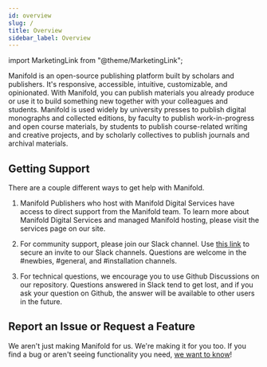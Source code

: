 ```yaml
---
id: overview
slug: /
title: Overview
sidebar_label: Overview
---
```


import MarketingLink from "@theme/MarketingLink";

Manifold is an open-source publishing platform built by scholars and publishers. It's responsive, accessible, intuitive, customizable, and opinionated. With Manifold, you can publish materials you already produce or use it to build something new together with your colleagues and students. Manifold is used widely by university presses to publish digital monographs and collected editions, by faculty to publish work-in-progress and open course materials, by students to publish course-related writing and creative projects, and by scholarly collectives to publish journals and archival materials.

## Getting Support

There are a couple different ways to get help with Manifold.

1. Manifold Publishers who host with Manifold Digital Services have access to direct support from the Manifold team. To learn more about Manifold Digital Services and managed Manifold hosting, please visit the <MarketingLink path="/services">services</MarketingLink> page on our site.

1. For community support, please join our Slack channel. Use [this link](https://manifold-slackin.herokuapp.com/) to secure an invite to our Slack channels. Questions are welcome in the #newbies, #general, and #installation channels.

1. For technical questions, we encourage you to use Github Discussions on our repository. Questions answered in Slack tend to get lost, and if you ask your question on Github, the answer will be available to other users in the future.

## Report an Issue or Request a Feature

We aren't just making Manifold for us. We're making it for you too. If you find a bug or aren't seeing functionality you need, [we want to know](https://github.com/ManifoldScholar/manifold/issues/new)!